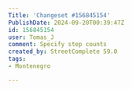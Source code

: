 ```yaml
---
Title: 'Changeset #156845154'
PublishDate: 2024-09-20T00:39:47Z
id: 156845154
user: Tomas_J
comment: Specify step counts
created_by: StreetComplete 59.0
tags:
- Montenegro

---
```

